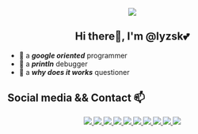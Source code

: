 <p align="center">
    <img src="https://github-readme-stats.vercel.app/api/top-langs/?username=lyzsk&layout=compact&exclude_repo=lyzsk.github.io&title_color=ffffff&icon_color=bb2acf&text_color=daf7dc&bg_color=151515">
    <!-- <img src="https://github-readme-stats.vercel.app/api?username=lyzsk&show_icons=true&title_color=ffffff&icon_color=bb2acf&text_color=daf7dc&bg_color=151515"> -->
</p>

<!-- <p align="center">
    <img src="https://komarev.com/ghpvc/?username=lyzsk">
    <img src="https://visitor-badge.glitch.me/badge?page_id=lyzsk.profile">
<p> -->

## **<div align="center">Hi there👋, I'm @lyzsk💕</div>**

-   💬 a **_google oriented_** programmer
-   🌱 a **_println_** debugger
-   🤔 a **_why does it works_** questioner

## Social media && Contact 📫

<p align="center">
    <a href="https://www.linkedin.com/in/sichu-huang-11147a239/">
        <img src="https://img.shields.io/badge/-Linkedin-3C415C?style=plastic&logo=linkedin&logoColor=0A66C2">
    </a>
    <a href="https://twitter.com/lyzsk_">
        <img src="https://img.shields.io/badge/-Twitter-3C415C?style=plastic&logo=twitter&logoColor=1DA1F2">
    </a>
    <a href="https://www.instagram.com/lyzsk_/?next=%2F">
        <img src="https://img.shields.io/badge/-Instagram-3C415C?style=plastic&logo=instagram&logoColor=E4405F">
    </a>
    <a href="https://leetcode.com/lyzsk/">
        <img src="https://img.shields.io/badge/-Leetcode-3C415C?style=plastic&logo=leetcode&logoColor=FFA116">
    </a>
    <a href="https://leetcode.cn/u/lyzsk/">
        <img src="https://img.shields.io/badge/-力扣-3C415C?style=plastic&logo=leetcode&logoColor=FFA116">
    </a>
    <a href="https://weibo.com/u/3311724935">
        <img src="https://img.shields.io/badge/-微博-3C415C?style=plastic&logo=sinaweibo&logoColor=E6162D">
    </a>
    <a href="https://space.bilibili.com/442935?spm_id_from=333.1007.0.0">
        <img src="https://img.shields.io/badge/-哔哩哔哩-3C415C?style=plastic&logo=bilibili&logoColor=00A1D6">
    </a>
    <a href="https://music.163.com/#/user/home?id=41375538">
        <img src="https://img.shields.io/badge/-网易云-3C415C?style=plastic&logo=applemusic&logoColor=FA243C">
    </a>
    <a href="https://steamcommunity.com/profiles/76561198894107341/">
        <img src="https://img.shields.io/badge/-Steam-3C415C?style=plastic&logo=steam&logoColor=fff">
    </a>
    <a href="mailto:sumysichu.huang@outlook.com">
        <img src="https://img.shields.io/badge/-Outlook-3C415C?style=plastic&logo=microsoftoutlook&logoColor=0078D4">
    </a>
</p>

<!-- [![Linkedin](https://img.shields.io/badge/-Linkedin-3C415C?style=plastic&logo=linkedin&logoColor=0A66C2)](https://www.linkedin.com/in/sichu-huang-11147a239/)
[![Outlook](https://img.shields.io/badge/-Outlook-3C415C?style=plastic&logo=microsoftoutlook&logoColor=0078D4)](mailto:sumysichu.huang@outlook.com)
[![Twitter](https://img.shields.io/badge/-Twitter-3C415C?style=plastic&logo=twitter&logoColor=1DA1F2)](https://twitter.com/lyzsk_)
[![Steam](https://img.shields.io/badge/-Steam-3C415C?style=plastic&logo=steam&logoColor=fff)](https://steamcommunity.com/profiles/76561198894107341/) -->
